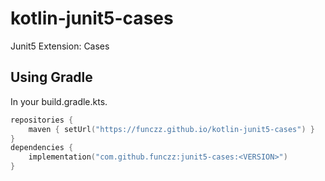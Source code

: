 # kotlin-junit5-cases

Junit5 Extension: Cases

## Using Gradle

In your build.gradle.kts.

```kotlin
repositories {
    maven { setUrl("https://funczz.github.io/kotlin-junit5-cases") }
}
dependencies {
    implementation("com.github.funczz:junit5-cases:<VERSION>")
}
```